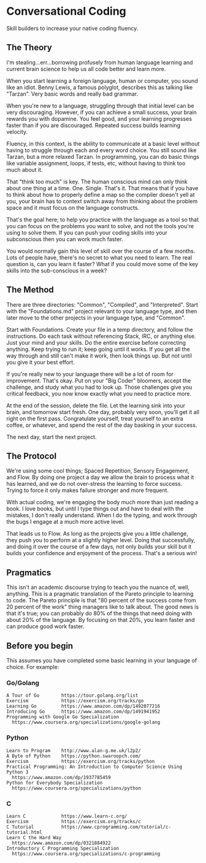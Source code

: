 # Conversational Coding
Skill builders to increase your native coding fluency.


## The Theory
I'm stealing...err...borrowing profusely from human language learning and
current brain science to help us all code better and learn more. 

When you start learning a foreign language, human or computer, you sound
like an idiot. Benny Lewis, a famous polyglot, describes this as talking
like "Tarzan". Very basic words and really bad grammar. 

When you're new to a language, struggling through that initial level can be
very discouraging. However, if you can achieve a small success, your brain
rewards you with dopamine. You feel good, and your learning progresses
faster than if you are discouraged. Repeated success builds learning velocity.

Fluency, in this context, is the ability to communicate at a basic level 
without having to struggle through each and every word choice. You still 
sound like Tarzan, but a more relaxed Tarzan. In programming, you can do basic
things like variable assignment, loops, if tests, etc, without having to 
think too much about it.

That "think too much" is key. The human conscious mind can only think about
one thing at a time. One. Single. That's it. That means that if you have to
think about how to properly define a map so the compiler doesn't yell at you, 
your brain has to context switch away from thinking about the problem space 
and it must focus on the language constructs.

That's the goal here; to help you practice with the language as a tool so
that you can focus on the problems you want to solve, and not the tools
you're using to solve them. If you can push your coding skills into your 
subconscious then you can work much faster. 

You would normally gain this level of skill over the course of a few months.
Lots of people have, there's no secret to what you need to learn. The real
question is, can you learn it faster? What if you could move some of the
key skills into the sub-conscious in a week?


## The Method

There are three directories: "Common", "Compiled", and "Interpreted". Start
with the "Foundations.md" project relevant to your language type, and then
later move to the other projects in your language type, and "Common".

Start with Foundations. Create your file in a temp directory, and follow the 
instructions. Do each task without referencing Stack, IRC, or anything else.
Just your mind and your skills. Do the entire exercise before correcting anything.
Keep trying to run it; keep going until it works. If you get all the way
through and still can't make it work, then look things up. But not until
you give it your best effort.

If you're really new to your language there will be a lot of room for improvement. 
That's okay. Put on your "Big Coder" bloomers, accept the challenge, and study
what you had to look up. Those challenges give you critical feedback, you 
now know exactly what you need to practice more.

At the end of the session, delete the file. Let the learning sink into your
brain, and tomorrow start fresh. One day, probably very soon, you'll get it
all right on the first pass. Congratulate yourself, treat yourself to an extra
coffee, or whatever, and spend the rest of the day basking in your success.

The next day, start the next project.


## The Protocol

We're using some cool things; Spaced Repetition, Sensory Engagement, and Flow.
By doing one project a day we allow the brain to process what it has learned,
and we do not over-stress the learning to force success. Trying to force it 
only makes failure stronger and more frequent. 

With actual coding, we're engaging the body much more than just reading a book.
I love books, but until I type things out and have to deal with the mistakes, 
I don't really understand. When I do the typing, and work through the
bugs I engage at a much more active level. 

That leads us to Flow. As long as the projects give you a little challenge,
they push you to perform at a slightly higher level. Doing that successfully,
and doing it over the course of a few days, not only builds your skill but it
builds your confidence and enjoyment of the process. That's a serious win!


## Pragmatics

This isn't an academic discourse trying to teach you the nuance of, well, 
anything. This is a pragmatic translation of the Pareto principle to learning
to code. The Pareto principle is that "80 percent of the success come from
20 percent of the work" thing managers like to talk about. The good news is
that it's true; you can probably do 80% of the things that need doing with
about 20% of the language. By focusing on that 20%, you learn faster and can
produce good work faster.



## Before you begin
This assumes you have completed some basic learning in your language of choice.
For example:

### Go/Golang

    A Tour of Go        https://tour.golang.org/list
    Exercism            https://exercism.org/tracks/go
    Learning Go         https://www.amazon.com/dp/1492077216
    Introducing Go      https://www.amazon.com/dp/1491941952
    Programming with Google Go Specialization
      https://www.coursera.org/specializations/google-golang


### Python

    Learn to Program    http://www.alan-g.me.uk/l2p2/
    A Byte of Python    https://python.swaroopch.com/
    Exercism            https://exercism.org/tracks/python
    Practical Programming: An Introduction to Computer Science Using Python 3
      https://www.amazon.com/dp/1937785459
    Python for Everybody Specialization
      https://www.coursera.org/specializations/python


### C

    Learn C             https://www.learn-c.org/
    Exercism            https://exercism.org/tracks/c
    C Tutorial          https://www.cprogramming.com/tutorial/c-tutorial.html
    Learn C the Hard Way
      https://www.amazon.com/dp/0321884922
    Introductory C Programming Specialization
      https://www.coursera.org/specializations/c-programming

